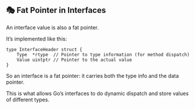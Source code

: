 ## 🎭 Fat Pointer in Interfaces

An interface value is also a fat pointer. <br>

It’s implemented like this: <br>

```
type InterfaceHeader struct {
    Type  *rtype  // Pointer to type information (for method dispatch)
    Value uintptr // Pointer to the actual value
}

```

So an interface is a fat pointer: it carries both the type info and the data pointer. <br>

This is what allows Go’s interfaces to do dynamic dispatch and store values of different types. <br>

